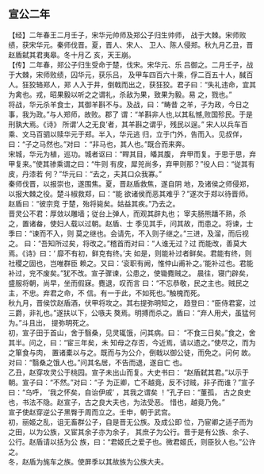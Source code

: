 ## 宣公二年

【经】二年春王二月壬子，宋华元帅师及郑公子归生帅师，
战于大棘。宋师败绩，获宋华元。秦师伐晋。夏，晋人、宋人、
卫人、陈人侵郑。秋九月乙丑，晋赵盾弑其君夷皋。冬十月乙
亥，天王崩。  
【传】二年春，郑公子归生受命于楚，伐宋。宋华元、乐
吕御之。二月壬子，战于大棘，宋师败绩，囚华元，获乐吕，
及甲车四百六十乘，俘二百五十人，馘百人。狂狡辂郑人，郑
人入于井，倒戟而出之，获狂狡。君子曰：“失礼违命，宜其
为禽也。戎，昭果毅以听之之谓礼，杀敌为果，致果为毅。易
之，戮也。”  
将战，华元杀羊食士，其御羊斟不与。及战，曰：“畴昔
之羊，子为政，今日之事，我为政。”与人郑师，故败。郡了
谓：“羊斟非人也,以其私憾,败国殄民。于是刑孰大焉。《诗》
所谓‘人之无良’者，其羊斟之谓乎，残民以逞。”
宋人以兵车百乘、文马百驷以赎华元于郑。半入，华元逃
归，立于门外，告而入。见叔佯，曰：“子之马然也。”对曰
：“非马也，其人也。”既合而来奔。  
宋城，华元为植，巡功。城者讴曰：“睅其目，皤其腹，
弃甲而复。于思于思，弃甲复来。”使其骖乘谓之曰：“牛则
有皮，犀兕尚多，弃甲则那？”役人曰：“従其有皮，丹漆若
何？”华元曰：“去之，夫其口众我寡。”  
秦师伐晋，以报崇也，遂围焦。夏，晋赵盾救焦，遂自阴
地，及诸侯之师侵郑，以报大棘之役。楚斗椒救郑，曰：“能
欲诸侯而恶其难乎？”遂次于郑以待晋师。赵盾曰：“彼宗竞
于楚，殆将毙矣。姑益其疾。”乃去之。  
晋灵公不君：厚敛以雕墙；従台上弹人，而观其辟丸也；
宰夫肠熊蹯不熟，杀之，置诸畚，使妇人载以过朝。赵盾、士
季见其手，问其故，而患之。将谏，士季曰：“谏而不入，则
莫之继也。会请先，不入则子继之。”三进，及溜，而后视之。
曰：“吾知所过矣，将改之。”稽首而对曰：“人谁无过？过
而能改，善莫大焉。《诗》曰：‘ 靡不有初，鲜克有终。’夫
如是，则能补过者鲜矣。君能有终，则社稷之固也，岂唯群臣
赖之。又曰：‘衮职有阙，惟仲山甫补之。’能补过也。君能
补过，兖不废矣。”犹不改。宣子骤谏，公患之，使锄麑贼之。
晨往，寝门辟矣，盛服将朝，尚早，坐而假寐。麑退，叹而言
曰：“不忘恭敬，民之主也。贼民之主，不忠。弃君之命，不
信。有一于此，不如死也。”触槐而死。  
秋九月，晋侯饮赵盾酒，伏甲将攻之。其右提弥明知之，
趋登曰：“臣侍君宴，过三爵，非礼也。”遂扶以下，公嗾夫
獒焉。明搏而杀之。盾曰：“弃人用犬，虽猛何为。”斗且出，
提弥明死之。  
初，宣子田于首山，舍于翳桑，见灵辄饿，问其病。曰：
“不食三日矣。”食之，舍其半。问之，曰：“宦三年矣，未
知母之存否，今近焉，请以遗之。”使尽之，而为之箪食与肉，
置诸橐以与之。既而与为公介，倒戟以御公徒，而免之。问何
故。对曰：“翳桑之饿人也。”问其名居，不告而退，遂自亡
也。  
乙丑，赵穿攻灵公于桃园。宣子未出山而复。大史书曰：
“赵盾弑其君。”以示于朝。宣子曰：“不然。”对曰：“子
为正卿，亡不越竟，反不讨贼，非子而谁？”宣子曰：“乌呼，
‘我之怀矣，自诒伊戚’ ，其我之谓矣 ！”孔子曰：“董孤，
古之良史也，书法不隐。赵宣子，古之良大夫也，为法受恶。
惜也，越竟乃免。”  
宣子使赵穿逆公子黑臀于周而立之。壬申，朝于武宫。  
初，丽姬之乱，诅无畜群公子，自是晋无公族。及成公即
位，乃宦卿之适子而为之田，以为公族，又宦其余子亦为余子，
其庶子为公行。晋于是有公族、余子、公行。赵盾请以括为公
族，曰：“君姬氏之爱子也。微君姬氏，则臣狄人也。”公许
之。  
冬，赵盾为旄车之族。使屏季以其故族为公族大夫。  

